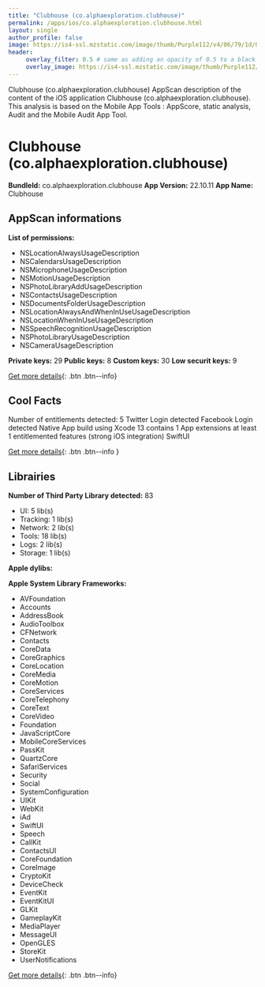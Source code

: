 ```yaml
---
title: "Clubhouse (co.alphaexploration.clubhouse)"
permalink: /apps/ios/co.alphaexploration.clubhouse.html
layout: single
author_profile: false
image: https://is4-ssl.mzstatic.com/image/thumb/Purple112/v4/06/79/1d/06791d42-baee-e1d2-d6bf-6d7981187c23/AppIcon-0-1x_U007emarketing-0-6-0-85-220.png/512x512bb.jpg
header: 
     overlay_filter: 0.5 # same as adding an opacity of 0.5 to a black background
     overlay_image: https://is4-ssl.mzstatic.com/image/thumb/Purple112/v4/06/79/1d/06791d42-baee-e1d2-d6bf-6d7981187c23/AppIcon-0-1x_U007emarketing-0-6-0-85-220.png/512x512bb.jpg
---
```

Clubhouse (co.alphaexploration.clubhouse) AppScan description of the content of the iOS application Clubhouse (co.alphaexploration.clubhouse). This analysis is based on the Mobile App Tools : AppScore, static analysis, Audit and the Mobile Audit App Tool.

# Clubhouse (co.alphaexploration.clubhouse)

**BundleId:** co.alphaexploration.clubhouse
**App Version:** 22.10.11
**App Name:** Clubhouse


## AppScan informations 

**List of permissions:** 
- NSLocationAlwaysUsageDescription
- NSCalendarsUsageDescription
- NSMicrophoneUsageDescription
- NSMotionUsageDescription
- NSPhotoLibraryAddUsageDescription
- NSContactsUsageDescription
- NSDocumentsFolderUsageDescription
- NSLocationAlwaysAndWhenInUseUsageDescription
- NSLocationWhenInUseUsageDescription
- NSSpeechRecognitionUsageDescription
- NSPhotoLibraryUsageDescription
- NSCameraUsageDescription
  
  
**Private keys:** 29
**Public keys:** 8
**Custom keys:** 30
**Low securit keys:** 9
  
[Get more details](/pricing.html){: .btn .btn--info}

## Cool Facts

Number of entitlements detected: 5
Twitter Login detected
Facebook Login detected
Native App
build using Xcode 13
contains 1 App extensions
at least 1 entitlemented features (strong iOS integration)
SwiftUI
  
[Get more details](/pricing.html){: .btn .btn--info }

## Librairies 
**Number of Third Party Library detected:** 83
- UI: 5 lib(s)
- Tracking: 1 lib(s)
- Network: 2 lib(s)
- Tools: 18 lib(s)
- Logs: 2 lib(s)
- Storage: 1 lib(s)


**Apple dylibs:**


**Apple System Library Frameworks:**
- AVFoundation
- Accounts
- AddressBook
- AudioToolbox
- CFNetwork
- Contacts
- CoreData
- CoreGraphics
- CoreLocation
- CoreMedia
- CoreMotion
- CoreServices
- CoreTelephony
- CoreText
- CoreVideo
- Foundation
- JavaScriptCore
- MobileCoreServices
- PassKit
- QuartzCore
- SafariServices
- Security
- Social
- SystemConfiguration
- UIKit
- WebKit
- iAd
- SwiftUI
- Speech
- CallKit
- ContactsUI
- CoreFoundation
- CoreImage
- CryptoKit
- DeviceCheck
- EventKit
- EventKitUI
- GLKit
- GameplayKit
- MediaPlayer
- MessageUI
- OpenGLES
- StoreKit
- UserNotifications


  
[Get more details](/pricing.html){: .btn .btn--info}

